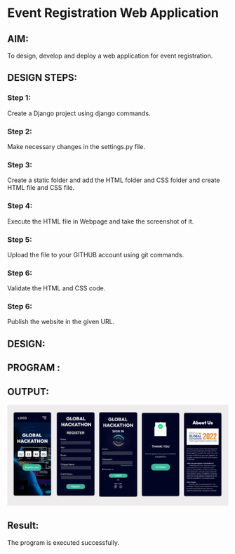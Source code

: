 # Event Registration Web Application

## AIM:
To design, develop and deploy a web application for event registration.

## DESIGN STEPS:

### Step 1:
Create a Django project using django commands.

### Step 2:
Make necessary changes in the settings.py file.

### Step 3:
Create a static folder and add the HTML folder and CSS folder and create HTML file and CSS file.

### Step 4:
Execute the HTML file in Webpage and take the screenshot of it.

### Step 5:
Upload the file to your GITHUB account using git commands.

### Step 6:

Validate the HTML and CSS code.

### Step 6:

Publish the website in the given URL.

## DESIGN:

## PROGRAM :

## OUTPUT:
![OUTPUT](./Image/Event.jpg)

## Result:
The program is executed successfully.

